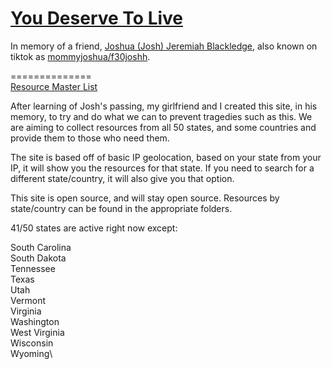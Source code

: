 
# [You Deserve To Live](youdeservetolive.org)

In memory of a friend, [Joshua (Josh) Jeremiah Blackledge](https://www.noebrooks.net/obituaries/joshua-blackledge), also known on tiktok as [mommyjoshua/f30joshh](https://www.tiktok.com/@f30joshh).

==============\
[Resource Master List](https://docs.google.com/spreadsheets/d/1jFqhlUl2z-daZqBdE6tfpbf9JqXBza9PZ9J_aQ9rqas/edit?usp=sharing)


After learning of Josh's passing, my girlfriend and I created this site, in his memory, to try and do what we can to prevent tragedies such as this. We are aiming to collect resources from all 50 states, and some countries and provide them to those who need them.

The site is based off of basic IP geolocation, based on your state from your IP, it will show you the resources for that state. If you need to search for a different state/country, it will also give you that option.


This site is open source, and will stay open source. Resources by state/country can be found in the appropriate folders.


41/50 states are active right now except:

South Carolina\
South Dakota\
Tennessee\
Texas\
Utah\
Vermont\
Virginia\
Washington\
West Virginia\
Wisconsin\
Wyoming\



